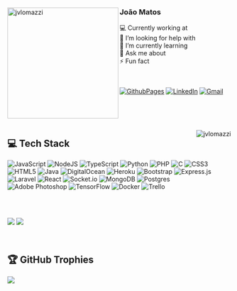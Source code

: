<span>
<img align="left" src="assets/img/software-dev.png" alt="jvlomazzi" width="250px" />
<p><h3>João Matos</h3> 💻 Currently working at<br>🤝 I’m looking for help with<br>🌱 I’m currently learning<br>💬 Ask me about<br>⚡ Fun fact</p>
</span>
<br/>

[![GithubPages](https://img.shields.io/badge/GitHub-100000?style=for-the-badge&logo=github&logoColor=white)](jvlomazzi.github.io) 
[![LinkedIn](https://img.shields.io/badge/LinkedIn-%230077B5.svg?style=for-the-badge&logo=linkedin&logoColor=white)](https://linkedin.com/in/joaolomazzi) 
[![Gmail](https://img.shields.io/badge/Gmail-D14836?style=for-the-badge&logo=gmail&logoColor=white)](https://mail.google.com/mail/?view=cm&fs=1&tf=1&to=jvlomazzi@gmail.com) 
<!-- [![Github](https://img.shields.io/github/followers/jvlomazzi?label=Follow&style=social)](https://github.com/jvlomazzi)  -->

<br/><br/><br/>

<span><img align="right" src="https://github-readme-stats.vercel.app/api/top-langs/?username=jvlomazzi&theme=dark&hide_border=true&include_all_commits=true&count_private=true&layout=compact" alt="jvlomazzi"/></span>
## 💻 Tech Stack
<span>![JavaScript](https://img.shields.io/badge/javascript-%23323330.svg?style=flat&logo=javascript&logoColor=%23F7DF1E) ![NodeJS](https://img.shields.io/badge/Node.js-43853D?style=flat&logo=node.js&logoColor=white) ![TypeScript](https://img.shields.io/badge/typescript-%23007ACC.svg?style=flat&logo=typescript&logoColor=white) ![Python](https://img.shields.io/badge/python-3670A0?style=flat&logo=python&logoColor=ffdd54) ![PHP](https://img.shields.io/badge/php-%23777BB4.svg?style=flat&logo=php&logoColor=white) ![C](https://img.shields.io/badge/c-%2300599C.svg?style=flat&logo=c&logoColor=white) ![CSS3](https://img.shields.io/badge/css3-%231572B6.svg?style=flat&logo=css3&logoColor=white) ![HTML5](https://img.shields.io/badge/html5-%23E34F26.svg?style=flat&logo=html5&logoColor=white) ![Java](https://img.shields.io/badge/java-%23ED8B00.svg?style=flat&logo=java&logoColor=white) ![DigitalOcean](https://img.shields.io/badge/DigitalOcean-%230167ff.svg?style=flat&logo=digitalOcean&logoColor=white) ![Heroku](https://img.shields.io/badge/heroku-%23430098.svg?style=flat&logo=heroku&logoColor=white) ![Bootstrap](https://img.shields.io/badge/bootstrap-%23563D7C.svg?style=flat&logo=bootstrap&logoColor=white) ![Express.js](https://img.shields.io/badge/express.js-%23404d59.svg?style=flat&logo=express&logoColor=%2361DAFB) ![Laravel](https://img.shields.io/badge/laravel-%23FF2D20.svg?style=flat&logo=laravel&logoColor=white) ![React](https://img.shields.io/badge/react-%2320232a.svg?style=flat&logo=react&logoColor=%2361DAFB) ![Socket.io](https://img.shields.io/badge/Socket.io-black?style=flat&logo=socket.io&badgeColor=010101) ![MongoDB](https://img.shields.io/badge/MongoDB-%234ea94b.svg?style=flat&logo=mongodb&logoColor=white) ![Postgres](https://img.shields.io/badge/postgres-%23316192.svg?style=flat&logo=postgresql&logoColor=white) ![Adobe Photoshop](https://img.shields.io/badge/adobephotoshop-%2331A8FF.svg?style=flat&logo=adobephotoshop&logoColor=white) ![TensorFlow](https://img.shields.io/badge/TensorFlow-%23FF6F00.svg?style=flat&logo=TensorFlow&logoColor=white) ![Docker](https://img.shields.io/badge/docker-%230db7ed.svg?style=flat&logo=docker&logoColor=white) ![Trello](https://img.shields.io/badge/Trello-%23026AA7.svg?style=flat&logo=Trello&logoColor=white)</span>


<br/><br/>


![](https://github-readme-stats.vercel.app/api?username=jvlomazzi&theme=dark&hide_border=true&include_all_commits=true&count_private=true) ![](https://github-readme-streak-stats.herokuapp.com/?user=jvlomazzi&theme=dark&hide_border=true)

<br/>

## 🏆 GitHub Trophies
![](https://github-profile-trophy.vercel.app/?username=jvlomazzi&theme=juicyfresh&no-frame=true&no-bg=true&margin-w=4&title=Commits,Repositories&include_all_commits=true&count_private=true)
